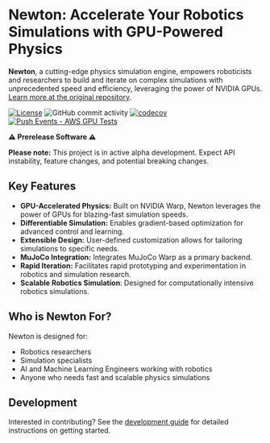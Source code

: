 # Newton: Accelerate Your Robotics Simulations with GPU-Powered Physics

**Newton**, a cutting-edge physics simulation engine, empowers roboticists and researchers to build and iterate on complex simulations with unprecedented speed and efficiency, leveraging the power of NVIDIA GPUs.  [Learn more at the original repository](https://github.com/newton-physics/newton).

[![License](https://img.shields.io/badge/License-Apache_2.0-blue.svg)](https://opensource.org/licenses/Apache-2.0)
![GitHub commit activity](https://img.shields.io/github/commit-activity/m/newton-physics/newton/main)
[![codecov](https://codecov.io/gh/newton-physics/newton/graph/badge.svg?token=V6ZXNPAWVG)](https://codecov.io/gh/newton-physics/newton)
[![Push Events - AWS GPU Tests](https://github.com/newton-physics/newton/actions/workflows/push_aws_gpu_tests.yml/badge.svg)](https://github.com/newton-physics/newton/actions/workflows/push_aws_gpu_tests.yml)

**⚠️ Prerelease Software ⚠️**

**Please note:** This project is in active alpha development. Expect API instability, feature changes, and potential breaking changes.

## Key Features

*   **GPU-Accelerated Physics:** Built on NVIDIA Warp, Newton leverages the power of GPUs for blazing-fast simulation speeds.
*   **Differentiable Simulation:**  Enables gradient-based optimization for advanced control and learning.
*   **Extensible Design:** User-defined customization allows for tailoring simulations to specific needs.
*   **MuJoCo Integration:** Integrates MuJoCo Warp as a primary backend.
*   **Rapid Iteration:** Facilitates rapid prototyping and experimentation in robotics and simulation research.
*   **Scalable Robotics Simulation**: Designed for computationally intensive robotics simulations.

##  Who is Newton For?

Newton is designed for:

*   Robotics researchers
*   Simulation specialists
*   AI and Machine Learning Engineers working with robotics
*   Anyone who needs fast and scalable physics simulations

##  Development

Interested in contributing?  See the [development guide](https://newton-physics.github.io/newton/development-guide.html) for detailed instructions on getting started.
